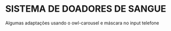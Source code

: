 # SISTEMA DE DOADORES DE SANGUE

Algumas adaptações usando o owl-carousel e máscara no input telefone
